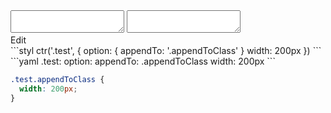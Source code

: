 <div data-size="150" class="code-cont" data-example="appendTo">
    <div class="code">
        <div class="code-wrap">
            <textarea id="stylus"></textarea>
            <textarea id="css"></textarea>
            <div class="edit-code">
                <span>Edit</span>
            </div>
        </div>
    </div>
</div>

<div data-size="150" data-examples="stylus"></div>
```styl
ctr('.test', {
  option: {
    appendTo: '.appendToClass'
  }
  width: 200px
})
```

<div data-size="150" data-examples="yaml"></div>
```yaml
.test:
  option:
    appendTo: .appendToClass
  width: 200px
```

```css
.test.appendToClass {
  width: 200px;
}
```
<div class="cf"></div>
